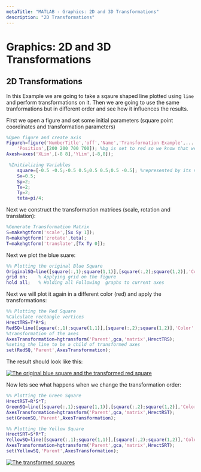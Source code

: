 ```yaml
---
metaTitle: "MATLAB - Graphics: 2D and 3D Transformations"
description: "2D Transformations"
---
```


# Graphics: 2D and 3D Transformations



## 2D Transformations


In this Example we are going to take a sqaure shaped line plotted using `line` and perform transformations on it. Then we are going to use the same tranformations but in different order and see how it influences the results.

First we open a figure and set some initial parameters (square point coordinates and transformation parameters)

```matlab
%Open figure and create axis
Figureh=figure('NumberTitle','off','Name','Transformation Example',...
    'Position',[200 200 700 700]); %bg is set to red so we know that we can only see the axes
Axesh=axes('XLim',[-8 8],'YLim',[-8,8]);

 %Initializing Variables
    square=[-0.5 -0.5;-0.5 0.5;0.5 0.5;0.5 -0.5]; %represented by its vertices
    Sx=0.5;
    Sy=2;
    Tx=2;
    Ty=2;
    teta=pi/4;

```

Next we construct the transformation matrices (scale, rotation and translation):

```matlab
%Generate Transformation Matrix
S=makehgtform('scale',[Sx Sy 1]);
R=makehgtform('zrotate',teta);
T=makehgtform('translate',[Tx Ty 0]);

```

Next we plot the blue suare:

```matlab
%% Plotting the original Blue Square
OriginalSQ=line([square(:,1);square(1,1)],[square(:,2);square(1,2)],'Color','b','LineWidth',3);
grid on;    % Applying grid on the figure
hold all;   % Holding all Following  graphs to current axes

```

Next we will plot it again in a different color (red) and apply the transformations:

```matlab
%% Plotting the Red Square
%Calculate rectangle vertices
HrectTRS=T*R*S;
RedSQ=line([square(:,1);square(1,1)],[square(:,2);square(1,2)],'Color','r','LineWidth',3);
%transformation of the axes
AxesTransformation=hgtransform('Parent',gca,'matrix',HrectTRS);
%seting the line to be a child of transformed axes
set(RedSQ,'Parent',AxesTransformation);

```

The result should look like this:

[<img src="https://i.stack.imgur.com/6z4VH.jpg" alt="The original blue square and the transformed red square " />](https://i.stack.imgur.com/6z4VH.jpg)

Now lets see what happens when we change the transformation order:

```matlab
%% Plotting the Green Square
HrectRST=R*S*T;
GreenSQ=line([square(:,1);square(1,1)],[square(:,2);square(1,2)],'Color','g','LineWidth',3);
AxesTransformation=hgtransform('Parent',gca,'matrix',HrectRST);
set(GreenSQ,'Parent',AxesTransformation);

%% Plotting the Yellow Square
HrectSRT=S*R*T;
YellowSQ=line([square(:,1);square(1,1)],[square(:,2);square(1,2)],'Color','y','LineWidth',3);
AxesTransformation=hgtransform('Parent',gca,'matrix',HrectSRT);
set(YellowSQ,'Parent',AxesTransformation);

```

[<img src="https://i.stack.imgur.com/EDXTj.png" alt="The transformed squares " />](https://i.stack.imgur.com/EDXTj.png)

